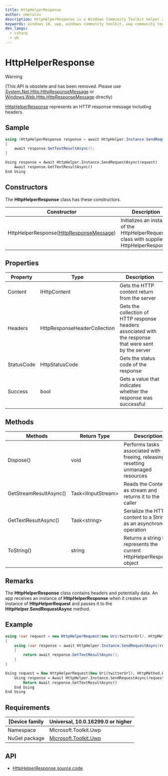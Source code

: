 ```yaml
---
title: HttpHelperResponse
author: nmetulev
description: HttpHelperResponse is a Windows Community Toolkit helper class used with the HttpHelper class to read http responses (outdated docs).
keywords: windows 10, uwp, windows community toolkit, uwp community toolkit, uwp toolkit, HttpHelperResponse
dev_langs:
  - csharp
  - vb
---
```


# HttpHelperResponse

> [!WARNING]
> (This API is obsolete and has been removed. Please use [System.Net.Http.HttpResponseMessage](https://msdn.microsoft.com/library/system.net.http.httpresponsemessage(v=vs.110).aspx)
> or [Windows.Web.Http.HttpResponseMessage](/uwp/api/Windows.Web.Http.HttpResponseMessage) directly)

[HttpHelperResponse](/dotnet/api/microsoft.toolkit.uwp.httphelperresponse) represents an HTTP response message including headers.

## Sample

```csharp
using (HttpHelperResponse response = await HttpHelper.Instance.SendRequestAsync(request))
{
    await response.GetTextResultAsync();
}
```

```vb
Using response = Await HttpHelper.Instance.SendRequestAsync(request)
    Await response.GetTextResultAsync()
End Using
```

## Constructors

The **HttpHelperResponse** class has these constructors.

| Constructor | Description |
| ----------  | ----------- |
| HttpHelperResponse([HttpResponseMessage](https://msdn.microsoft.com/library/windows/apps/windows.web.http.httpresponsemessage.aspx))  | Initializes an instance of the HttpHelperRequest class with supplied HttpHelperResponse. |

## Properties

| Property | Type | Description |
| -------- | ----------- | ----------- |
| Content | IHttpContent | Gets the HTTP content return from the server |
| Headers | HttpResponseHeaderCollection | Gets the collection of HTTP response headers associated with the response that were sent by the server |
| StatusCode | HttpStatusCode | Gets the status code of the response |
| Success | bool | Gets a value that indicates whether the response was successful |

## Methods

|        Methods         |    Return Type     |                                     Description                                     |
|------------------------|--------------------|-------------------------------------------------------------------------------------|
|       Dispose()        |        void        | Performs tasks associated with freeing, releasing, or resetting unmanaged resources |
| GetStreamResultAsync() | Task\<IInputStream> |              Reads the Content as stream and returns it to the caller               |
|  GetTextResultAsync()  |    Task\<string>    |         Serialize the HTTP content to a String as an asynchronous operation         |
|       ToString()       |       string       |       Returns a string that represents the current HttpHelperResponse object        |

## Remarks

The **HttpHelperResponse** class contains headers and potentially data.
An app receives an instance of **HttpHelperResponse** when it creates an instance of **HttpHelperRequest** and passes it to the **HttpHelper.SendRequestAsync** method.

## Example

```csharp
using (var request = new HttpHelperRequest(new Uri(twitterUrl), HttpMethod.Post))
{
    using (var response = await HttpHelper.Instance.SendRequestAsync(request))
    {
        return await response.GetTextResultAsync();
    }
}
```

```vb
Using request = New HttpHelperRequest(New Uri(twitterUrl), HttpMethod.Post)
    Using response = Await HttpHelper.Instance.SendRequestAsync(request)
        Return Await response.GetTextResultAsync()
    End Using
End Using
```

## Requirements

| [Device family | Universal, 10.0.16299.0 or higher |
| --- | --- |
| Namespace | Microsoft.Toolkit.Uwp |
| NuGet package | [Microsoft.Toolkit.Uwp](https://www.nuget.org/packages/Microsoft.Toolkit.Uwp/) |

## API

* [HttpHelperResponse source code](https://github.com/windows-toolkit/WindowsCommunityToolkit/blob/rel/7.0.0/Microsoft.Toolkit.Uwp/Helpers/HttpHelper/HttpHelperResponse.cs)
